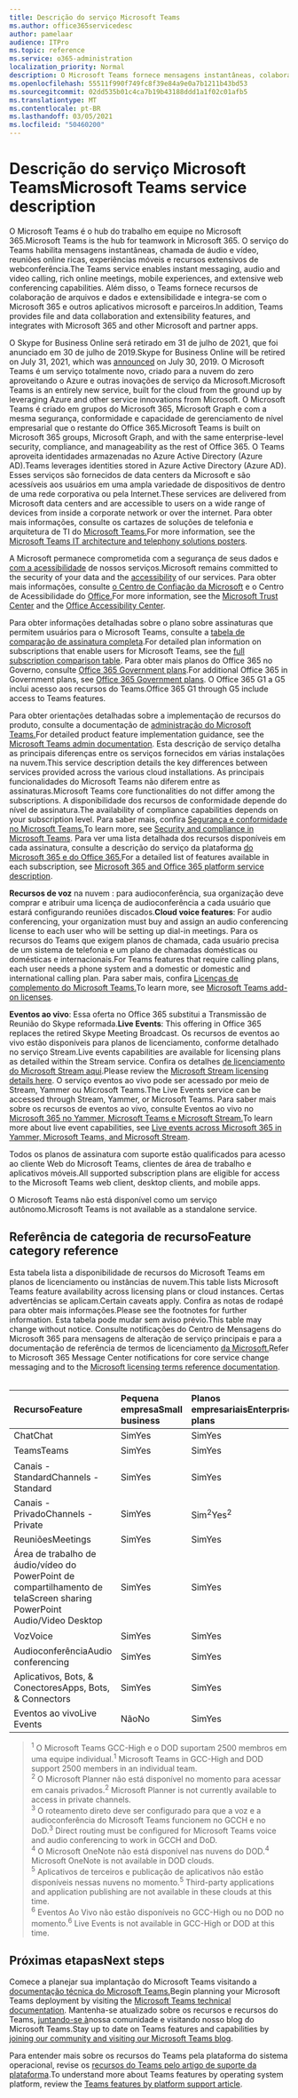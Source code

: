 ```yaml
---
title: Descrição do serviço Microsoft Teams
ms.author: office365servicedesc
author: pamelaar
audience: ITPro
ms.topic: reference
ms.service: o365-administration
localization_priority: Normal
description: O Microsoft Teams fornece mensagens instantâneas, colaboração de arquivos e dados, chamada de áudio e vídeo, reuniões online ricas, experiências móveis e recursos extensivos de webconferência.
ms.openlocfilehash: 55511f990f749fc8f39e84a9e0a7b1211b43bd53
ms.sourcegitcommit: 02dd535b01c4ca7b19b43188ddd1a1f02c01afb5
ms.translationtype: MT
ms.contentlocale: pt-BR
ms.lasthandoff: 03/05/2021
ms.locfileid: "50460200"
---
```

# <a name="microsoft-teams-service-description"></a><span data-ttu-id="f49ed-103">Descrição do serviço Microsoft Teams</span><span class="sxs-lookup"><span data-stu-id="f49ed-103">Microsoft Teams service description</span></span>

<span data-ttu-id="f49ed-104">O Microsoft Teams é o hub do trabalho em equipe no Microsoft 365.</span><span class="sxs-lookup"><span data-stu-id="f49ed-104">Microsoft Teams is the hub for teamwork in Microsoft 365.</span></span> <span data-ttu-id="f49ed-105">O serviço do Teams habilita mensagens instantâneas, chamada de áudio e vídeo, reuniões online ricas, experiências móveis e recursos extensivos de webconferência.</span><span class="sxs-lookup"><span data-stu-id="f49ed-105">The Teams service enables instant messaging, audio and video calling, rich online meetings, mobile experiences, and extensive web conferencing capabilities.</span></span> <span data-ttu-id="f49ed-106">Além disso, o Teams fornece recursos de colaboração de arquivos e dados e extensibilidade e integra-se com o Microsoft 365 e outros aplicativos microsoft e parceiros.</span><span class="sxs-lookup"><span data-stu-id="f49ed-106">In addition, Teams provides file and data collaboration and extensibility features, and integrates with Microsoft 365 and other Microsoft and partner apps.</span></span>

<span data-ttu-id="f49ed-107">O Skype for Business Online será retirado em 31 de [](https://techcommunity.microsoft.com/t5/Microsoft-Teams-Blog/Skype-for-Business-Online-to-Be-Retired-in-2021/ba-p/777833) julho de 2021, que foi anunciado em 30 de julho de 2019.</span><span class="sxs-lookup"><span data-stu-id="f49ed-107">Skype for Business Online will be retired on July 31, 2021, which was [announced](https://techcommunity.microsoft.com/t5/Microsoft-Teams-Blog/Skype-for-Business-Online-to-Be-Retired-in-2021/ba-p/777833) on July 30, 2019.</span></span> <span data-ttu-id="f49ed-108">O Microsoft Teams é um serviço totalmente novo, criado para a nuvem do zero aproveitando o Azure e outras inovações de serviço da Microsoft.</span><span class="sxs-lookup"><span data-stu-id="f49ed-108">Microsoft Teams is an entirely new service, built for the cloud from the ground up by leveraging Azure and other service innovations from Microsoft.</span></span> <span data-ttu-id="f49ed-109">O Microsoft Teams é criado em grupos do Microsoft 365, Microsoft Graph e com a mesma segurança, conformidade e capacidade de gerenciamento de nível empresarial que o restante do Office 365.</span><span class="sxs-lookup"><span data-stu-id="f49ed-109">Microsoft Teams is built on Microsoft 365 groups, Microsoft Graph, and with the same enterprise-level security, compliance, and manageability as the rest of Office 365.</span></span> <span data-ttu-id="f49ed-110">O Teams aproveita identidades armazenadas no Azure Active Directory (Azure AD).</span><span class="sxs-lookup"><span data-stu-id="f49ed-110">Teams leverages identities stored in Azure Active Directory (Azure AD).</span></span> <span data-ttu-id="f49ed-111">Esses serviços são fornecidos de data centers da Microsoft e são acessíveis aos usuários em uma ampla variedade de dispositivos de dentro de uma rede corporativa ou pela Internet.</span><span class="sxs-lookup"><span data-stu-id="f49ed-111">These services are delivered from Microsoft data centers and are accessible to users on a wide range of devices from inside a corporate network or over the internet.</span></span> <span data-ttu-id="f49ed-112">Para obter mais informações, consulte os cartazes de soluções de telefonia e arquitetura de TI do [Microsoft Teams.](https://docs.microsoft.com/microsoftteams/teams-architecture-solutions-posters)</span><span class="sxs-lookup"><span data-stu-id="f49ed-112">For more information, see the [Microsoft Teams IT architecture and telephony solutions posters](https://docs.microsoft.com/microsoftteams/teams-architecture-solutions-posters).</span></span>

<span data-ttu-id="f49ed-113">A Microsoft permanece comprometida com a segurança de seus dados e [com a acessibilidade](https://www.microsoft.com/trust-center/compliance/accessibility) de nossos serviços.</span><span class="sxs-lookup"><span data-stu-id="f49ed-113">Microsoft remains committed to the security of your data and the [accessibility](https://www.microsoft.com/trust-center/compliance/accessibility) of our services.</span></span> <span data-ttu-id="f49ed-114">Para obter mais informações, consulte [o Centro de Confiação da Microsoft](https://www.microsoft.com/trust-center) e o Centro de Acessibilidade do [Office.](https://support.office.com/article/Office-Accessibility-Center-Resources-for-people-with-disabilities-ecab0fcf-d143-4fe8-a2ff-6cd596bddc6d)</span><span class="sxs-lookup"><span data-stu-id="f49ed-114">For more information, see the [Microsoft Trust Center](https://www.microsoft.com/trust-center) and the [Office Accessibility Center](https://support.office.com/article/Office-Accessibility-Center-Resources-for-people-with-disabilities-ecab0fcf-d143-4fe8-a2ff-6cd596bddc6d).</span></span>

<span data-ttu-id="f49ed-115">Para obter informações detalhadas sobre o plano sobre assinaturas que permitem usuários para o Microsoft Teams, consulte a [tabela de comparação de assinatura completa](https://go.microsoft.com/fwlink/?linkid=2139145).</span><span class="sxs-lookup"><span data-stu-id="f49ed-115">For detailed plan information on subscriptions that enable users for Microsoft Teams, see the [full subscription comparison table](https://go.microsoft.com/fwlink/?linkid=2139145).</span></span> <span data-ttu-id="f49ed-116">Para obter mais planos do Office 365 no Governo, consulte [Office 365 Government plans](https://www.microsoft.com/microsoft-365/government/compare-office-365-government-plans).</span><span class="sxs-lookup"><span data-stu-id="f49ed-116">For additional Office 365 in Government plans, see [Office 365 Government plans](https://www.microsoft.com/microsoft-365/government/compare-office-365-government-plans).</span></span> <span data-ttu-id="f49ed-117">O Office 365 G1 a G5 inclui acesso aos recursos do Teams.</span><span class="sxs-lookup"><span data-stu-id="f49ed-117">Office 365 G1 through G5 include access to Teams features.</span></span>

<span data-ttu-id="f49ed-118">Para obter orientações detalhadas sobre a implementação de recursos do produto, consulte a documentação de [administração do Microsoft Teams.](https://docs.microsoft.com/MicrosoftTeams)</span><span class="sxs-lookup"><span data-stu-id="f49ed-118">For detailed product feature implementation guidance, see the [Microsoft Teams admin documentation](https://docs.microsoft.com/MicrosoftTeams).</span></span> <span data-ttu-id="f49ed-119">Esta descrição de serviço detalha as principais diferenças entre os serviços fornecidos em várias instalações na nuvem.</span><span class="sxs-lookup"><span data-stu-id="f49ed-119">This service description details the key differences between services provided across the various cloud installations.</span></span> <span data-ttu-id="f49ed-120">As principais funcionalidades do Microsoft Teams não diferem entre as assinaturas.</span><span class="sxs-lookup"><span data-stu-id="f49ed-120">Microsoft Teams core functionalities do not differ among the subscriptions.</span></span> <span data-ttu-id="f49ed-121">A disponibilidade dos recursos de conformidade depende do nível de assinatura.</span><span class="sxs-lookup"><span data-stu-id="f49ed-121">The availability of compliance capabilities depends on your subscription level.</span></span> <span data-ttu-id="f49ed-122">Para saber mais, confira [Segurança e conformidade no Microsoft Teams.](https://docs.microsoft.com/microsoftteams/security-compliance-overview)</span><span class="sxs-lookup"><span data-stu-id="f49ed-122">To learn more, see [Security and compliance in Microsoft Teams](https://docs.microsoft.com/microsoftteams/security-compliance-overview).</span></span> <span data-ttu-id="f49ed-123">Para ver uma lista detalhada dos recursos disponíveis em cada assinatura, consulte a descrição do serviço da plataforma [do Microsoft 365 e do Office 365.](https://docs.microsoft.com/office365/servicedescriptions/office-365-platform-service-description/office-365-platform-service-description)</span><span class="sxs-lookup"><span data-stu-id="f49ed-123">For a detailed list of features available in each subscription, see [Microsoft 365 and Office 365 platform service description](https://docs.microsoft.com/office365/servicedescriptions/office-365-platform-service-description/office-365-platform-service-description).</span></span>

<span data-ttu-id="f49ed-124">**Recursos de voz** na nuvem : para audioconferência, sua organização deve comprar e atribuir uma licença de audioconferência a cada usuário que estará configurando reuniões discados.</span><span class="sxs-lookup"><span data-stu-id="f49ed-124">**Cloud voice features**: For audio conferencing, your organization must buy and assign an audio conferencing license to each user who will be setting up dial-in meetings.</span></span> <span data-ttu-id="f49ed-125">Para os recursos do Teams que exigem planos de chamada, cada usuário precisa de um sistema de telefonia e um plano de chamadas domésticas ou domésticas e internacionais.</span><span class="sxs-lookup"><span data-stu-id="f49ed-125">For Teams features that require calling plans, each user needs a phone system and a domestic or domestic and international calling plan.</span></span> <span data-ttu-id="f49ed-126">Para saber mais, confira [Licenças de complemento do Microsoft Teams.](https://docs.microsoft.com/microsoftteams/teams-add-on-licensing/microsoft-teams-add-on-licensing)</span><span class="sxs-lookup"><span data-stu-id="f49ed-126">To learn more, see [Microsoft Teams add-on licenses](https://docs.microsoft.com/microsoftteams/teams-add-on-licensing/microsoft-teams-add-on-licensing).</span></span>

<span data-ttu-id="f49ed-127">**Eventos ao vivo**: Essa oferta no Office 365 substitui a Transmissão de Reunião do Skype reformada.</span><span class="sxs-lookup"><span data-stu-id="f49ed-127">**Live Events**: This offering in Office 365 replaces the retired Skype Meeting Broadcast.</span></span> <span data-ttu-id="f49ed-128">Os recursos de eventos ao vivo estão disponíveis para planos de licenciamento, conforme detalhado no serviço Stream.</span><span class="sxs-lookup"><span data-stu-id="f49ed-128">Live events capabilities are available for licensing plans as detailed within the Stream service.</span></span> <span data-ttu-id="f49ed-129">Confira os detalhes [de licenciamento do Microsoft Stream aqui](https://docs.microsoft.com/stream/license-overview).</span><span class="sxs-lookup"><span data-stu-id="f49ed-129">Please review the [Microsoft Stream licensing details here](https://docs.microsoft.com/stream/license-overview).</span></span> <span data-ttu-id="f49ed-130">O serviço eventos ao vivo pode ser acessado por meio de Stream, Yammer ou Microsoft Teams.</span><span class="sxs-lookup"><span data-stu-id="f49ed-130">The Live Events service can be accessed through Stream, Yammer, or Microsoft Teams.</span></span> <span data-ttu-id="f49ed-131">Para saber mais sobre os recursos de eventos ao vivo, consulte Eventos ao vivo no [Microsoft 365 no Yammer, Microsoft Teams e Microsoft Stream.](https://docs.microsoft.com/stream/live-event-m365)</span><span class="sxs-lookup"><span data-stu-id="f49ed-131">To learn more about live event capabilities, see [Live events across Microsoft 365 in Yammer, Microsoft Teams, and Microsoft Stream](https://docs.microsoft.com/stream/live-event-m365).</span></span>

<span data-ttu-id="f49ed-132">Todos os planos de assinatura com suporte estão qualificados para acesso ao cliente Web do Microsoft Teams, clientes de área de trabalho e aplicativos móveis.</span><span class="sxs-lookup"><span data-stu-id="f49ed-132">All supported subscription plans are eligible for access to the Microsoft Teams web client, desktop clients, and mobile apps.</span></span>

<span data-ttu-id="f49ed-133">O Microsoft Teams não está disponível como um serviço autônomo.</span><span class="sxs-lookup"><span data-stu-id="f49ed-133">Microsoft Teams is not available as a standalone service.</span></span>

## <a name="feature-category-reference"></a><span data-ttu-id="f49ed-134">Referência de categoria de recurso</span><span class="sxs-lookup"><span data-stu-id="f49ed-134">Feature category reference</span></span>

<span data-ttu-id="f49ed-135">Esta tabela lista a disponibilidade de recursos do Microsoft Teams em planos de licenciamento ou instâncias de nuvem.</span><span class="sxs-lookup"><span data-stu-id="f49ed-135">This table lists Microsoft Teams feature availability across licensing plans or cloud instances.</span></span> <span data-ttu-id="f49ed-136">Certas advertências se aplicam.</span><span class="sxs-lookup"><span data-stu-id="f49ed-136">Certain caveats apply.</span></span> <span data-ttu-id="f49ed-137">Confira as notas de rodapé para obter mais informações.</span><span class="sxs-lookup"><span data-stu-id="f49ed-137">Please see the footnotes for further information.</span></span> <span data-ttu-id="f49ed-138">Esta tabela pode mudar sem aviso prévio.</span><span class="sxs-lookup"><span data-stu-id="f49ed-138">This table may change without notice.</span></span> <span data-ttu-id="f49ed-139">Consulte notificações do Centro de Mensagens do Microsoft 365 para mensagens de alteração de serviço principais e para a documentação de referência de termos de licenciamento [da Microsoft.](https://www.microsoft.com/licensing/product-licensing/products)</span><span class="sxs-lookup"><span data-stu-id="f49ed-139">Refer to Microsoft 365 Message Center notifications for core service change messaging and to the [Microsoft licensing terms reference documentation](https://www.microsoft.com/licensing/product-licensing/products).</span></span><br><br>

| <span data-ttu-id="f49ed-140">Recurso</span><span class="sxs-lookup"><span data-stu-id="f49ed-140">Feature</span></span> | <span data-ttu-id="f49ed-141">Pequena empresa</span><span class="sxs-lookup"><span data-stu-id="f49ed-141">Small business</span></span> | <span data-ttu-id="f49ed-142">Planos empresariais</span><span class="sxs-lookup"><span data-stu-id="f49ed-142">Enterprise plans</span></span> | <span data-ttu-id="f49ed-143">CCG</span><span class="sxs-lookup"><span data-stu-id="f49ed-143">GCC</span></span> | <span data-ttu-id="f49ed-144">GCC - Alta</span><span class="sxs-lookup"><span data-stu-id="f49ed-144">GCC - High</span></span> | <span data-ttu-id="f49ed-145">DOD</span><span class="sxs-lookup"><span data-stu-id="f49ed-145">DOD</span></span> | <span data-ttu-id="f49ed-146">Education</span><span class="sxs-lookup"><span data-stu-id="f49ed-146">Education</span></span> |
|:-----|:-----|:-----|:-----|:-----|:-----|:-----|
|<span data-ttu-id="f49ed-147">Chat</span><span class="sxs-lookup"><span data-stu-id="f49ed-147">Chat</span></span>  <br/> |<span data-ttu-id="f49ed-148">Sim</span><span class="sxs-lookup"><span data-stu-id="f49ed-148">Yes</span></span>  <br/> |<span data-ttu-id="f49ed-149">Sim</span><span class="sxs-lookup"><span data-stu-id="f49ed-149">Yes</span></span>  <br/> |<span data-ttu-id="f49ed-150">Sim</span><span class="sxs-lookup"><span data-stu-id="f49ed-150">Yes</span></span>  <br/> |<span data-ttu-id="f49ed-151">Sim</span><span class="sxs-lookup"><span data-stu-id="f49ed-151">Yes</span></span>  <br/> |<span data-ttu-id="f49ed-152">Sim</span><span class="sxs-lookup"><span data-stu-id="f49ed-152">Yes</span></span>  <br/> |<span data-ttu-id="f49ed-153">Sim</span><span class="sxs-lookup"><span data-stu-id="f49ed-153">Yes</span></span>  <br/> |
|<span data-ttu-id="f49ed-154">Teams</span><span class="sxs-lookup"><span data-stu-id="f49ed-154">Teams</span></span>  <br/> |<span data-ttu-id="f49ed-155">Sim</span><span class="sxs-lookup"><span data-stu-id="f49ed-155">Yes</span></span> <br/> |<span data-ttu-id="f49ed-156">Sim</span><span class="sxs-lookup"><span data-stu-id="f49ed-156">Yes</span></span> <br/> |<span data-ttu-id="f49ed-157">Sim</span><span class="sxs-lookup"><span data-stu-id="f49ed-157">Yes</span></span> <br/> |<span data-ttu-id="f49ed-158">Sim<sup>1</sup></span><span class="sxs-lookup"><span data-stu-id="f49ed-158">Yes<sup>1</sup></span></span>  <br/> |<span data-ttu-id="f49ed-159">Sim<sup>1</sup></span><span class="sxs-lookup"><span data-stu-id="f49ed-159">Yes<sup>1</sup></span></span>  <br/> |<span data-ttu-id="f49ed-160">Sim</span><span class="sxs-lookup"><span data-stu-id="f49ed-160">Yes</span></span>  <br/> |
|<span data-ttu-id="f49ed-161">Canais - Standard</span><span class="sxs-lookup"><span data-stu-id="f49ed-161">Channels - Standard</span></span>  <br/> |<span data-ttu-id="f49ed-162">Sim</span><span class="sxs-lookup"><span data-stu-id="f49ed-162">Yes</span></span>  <br/> |<span data-ttu-id="f49ed-163">Sim</span><span class="sxs-lookup"><span data-stu-id="f49ed-163">Yes</span></span>  <br/> |<span data-ttu-id="f49ed-164">Sim</span><span class="sxs-lookup"><span data-stu-id="f49ed-164">Yes</span></span>  <br/> |<span data-ttu-id="f49ed-165">Sim</span><span class="sxs-lookup"><span data-stu-id="f49ed-165">Yes</span></span>  <br/> |<span data-ttu-id="f49ed-166">Sim</span><span class="sxs-lookup"><span data-stu-id="f49ed-166">Yes</span></span>  <br/> |<span data-ttu-id="f49ed-167">Sim</span><span class="sxs-lookup"><span data-stu-id="f49ed-167">Yes</span></span>  <br/> |
|<span data-ttu-id="f49ed-168">Canais - Privado</span><span class="sxs-lookup"><span data-stu-id="f49ed-168">Channels - Private</span></span>  <br/> |<span data-ttu-id="f49ed-169">Sim</span><span class="sxs-lookup"><span data-stu-id="f49ed-169">Yes</span></span>  <br/> |<span data-ttu-id="f49ed-170">Sim<sup>2</sup></span><span class="sxs-lookup"><span data-stu-id="f49ed-170">Yes<sup>2</sup></span></span>  <br/> |<span data-ttu-id="f49ed-171">Sim</span><span class="sxs-lookup"><span data-stu-id="f49ed-171">Yes</span></span> <br/> |<span data-ttu-id="f49ed-172">Não</span><span class="sxs-lookup"><span data-stu-id="f49ed-172">No</span></span>  <br/> |<span data-ttu-id="f49ed-173">Não</span><span class="sxs-lookup"><span data-stu-id="f49ed-173">No</span></span> <br/> |<span data-ttu-id="f49ed-174">Sim</span><span class="sxs-lookup"><span data-stu-id="f49ed-174">Yes</span></span>  <br/> |
|<span data-ttu-id="f49ed-175">Reuniões</span><span class="sxs-lookup"><span data-stu-id="f49ed-175">Meetings</span></span>  <br/> |<span data-ttu-id="f49ed-176">Sim</span><span class="sxs-lookup"><span data-stu-id="f49ed-176">Yes</span></span>  <br/> |<span data-ttu-id="f49ed-177">Sim</span><span class="sxs-lookup"><span data-stu-id="f49ed-177">Yes</span></span>  <br/> |<span data-ttu-id="f49ed-178">Sim</span><span class="sxs-lookup"><span data-stu-id="f49ed-178">Yes</span></span>  <br/> |<span data-ttu-id="f49ed-179">Sim</span><span class="sxs-lookup"><span data-stu-id="f49ed-179">Yes</span></span>  <br/> |<span data-ttu-id="f49ed-180">Sim</span><span class="sxs-lookup"><span data-stu-id="f49ed-180">Yes</span></span>  <br/> |<span data-ttu-id="f49ed-181">Sim</span><span class="sxs-lookup"><span data-stu-id="f49ed-181">Yes</span></span>  <br/> |
|<span data-ttu-id="f49ed-182">Área de trabalho de áudio/vídeo do PowerPoint de compartilhamento de tela</span><span class="sxs-lookup"><span data-stu-id="f49ed-182">Screen sharing PowerPoint Audio/Video Desktop</span></span> <br/> |<span data-ttu-id="f49ed-183">Sim</span><span class="sxs-lookup"><span data-stu-id="f49ed-183">Yes</span></span>  <br/> |<span data-ttu-id="f49ed-184">Sim</span><span class="sxs-lookup"><span data-stu-id="f49ed-184">Yes</span></span>  <br/> |<span data-ttu-id="f49ed-185">Sim</span><span class="sxs-lookup"><span data-stu-id="f49ed-185">Yes</span></span>  <br/> |<span data-ttu-id="f49ed-186">Sim</span><span class="sxs-lookup"><span data-stu-id="f49ed-186">Yes</span></span>  <br/> |<span data-ttu-id="f49ed-187">Sim</span><span class="sxs-lookup"><span data-stu-id="f49ed-187">Yes</span></span>  <br/> |<span data-ttu-id="f49ed-188">Sim</span><span class="sxs-lookup"><span data-stu-id="f49ed-188">Yes</span></span>  <br/> |
|<span data-ttu-id="f49ed-189">Voz</span><span class="sxs-lookup"><span data-stu-id="f49ed-189">Voice</span></span>  <br/> |<span data-ttu-id="f49ed-190">Sim</span><span class="sxs-lookup"><span data-stu-id="f49ed-190">Yes</span></span>  <br/> |<span data-ttu-id="f49ed-191">Sim</span><span class="sxs-lookup"><span data-stu-id="f49ed-191">Yes</span></span>  <br/> |<span data-ttu-id="f49ed-192">Sim</span><span class="sxs-lookup"><span data-stu-id="f49ed-192">Yes</span></span>  <br/> |<span data-ttu-id="f49ed-193">Sim<sup>3</sup></span><span class="sxs-lookup"><span data-stu-id="f49ed-193">Yes<sup>3</sup></span></span>  <br/> |<span data-ttu-id="f49ed-194">Sim<sup>3</sup></span><span class="sxs-lookup"><span data-stu-id="f49ed-194">Yes<sup>3</sup></span></span>  <br/> |<span data-ttu-id="f49ed-195">Sim</span><span class="sxs-lookup"><span data-stu-id="f49ed-195">Yes</span></span>  <br/> |
|<span data-ttu-id="f49ed-196">Audioconferência</span><span class="sxs-lookup"><span data-stu-id="f49ed-196">Audio conferencing</span></span>  <br/> |<span data-ttu-id="f49ed-197">Sim</span><span class="sxs-lookup"><span data-stu-id="f49ed-197">Yes</span></span>  <br/> |<span data-ttu-id="f49ed-198">Sim</span><span class="sxs-lookup"><span data-stu-id="f49ed-198">Yes</span></span>  <br/> |<span data-ttu-id="f49ed-199">Sim</span><span class="sxs-lookup"><span data-stu-id="f49ed-199">Yes</span></span>  <br/> |<span data-ttu-id="f49ed-200">Sim<sup>3</sup></span><span class="sxs-lookup"><span data-stu-id="f49ed-200">Yes<sup>3</sup></span></span>  <br/> |<span data-ttu-id="f49ed-201">Sim<sup>3</sup></span><span class="sxs-lookup"><span data-stu-id="f49ed-201">Yes<sup>3</sup></span></span>  <br/> |<span data-ttu-id="f49ed-202">Sim</span><span class="sxs-lookup"><span data-stu-id="f49ed-202">Yes</span></span>  <br/> |
|<span data-ttu-id="f49ed-203">Aplicativos, Bots, & Conectores</span><span class="sxs-lookup"><span data-stu-id="f49ed-203">Apps, Bots, & Connectors</span></span>  <br/> |<span data-ttu-id="f49ed-204">Sim</span><span class="sxs-lookup"><span data-stu-id="f49ed-204">Yes</span></span>  <br/> |<span data-ttu-id="f49ed-205">Sim</span><span class="sxs-lookup"><span data-stu-id="f49ed-205">Yes</span></span>  <br/> |<span data-ttu-id="f49ed-206">Sim<sup>5</sup></span><span class="sxs-lookup"><span data-stu-id="f49ed-206">Yes<sup>5</sup></span></span>  <br/> |<span data-ttu-id="f49ed-207">Sim<sup>5</sup></span><span class="sxs-lookup"><span data-stu-id="f49ed-207">Yes<sup>5</sup></span></span>  <br/> |<span data-ttu-id="f49ed-208">Sim<sup>4,5</sup></span><span class="sxs-lookup"><span data-stu-id="f49ed-208">Yes<sup>4,5</sup></span></span>  <br/> |<span data-ttu-id="f49ed-209">Sim</span><span class="sxs-lookup"><span data-stu-id="f49ed-209">Yes</span></span>  <br/> |
|<span data-ttu-id="f49ed-210">Eventos ao vivo</span><span class="sxs-lookup"><span data-stu-id="f49ed-210">Live Events</span></span>  <br/> |<span data-ttu-id="f49ed-211">Não</span><span class="sxs-lookup"><span data-stu-id="f49ed-211">No</span></span>  <br/> |<span data-ttu-id="f49ed-212">Sim</span><span class="sxs-lookup"><span data-stu-id="f49ed-212">Yes</span></span>  <br/> |<span data-ttu-id="f49ed-213">Sim</span><span class="sxs-lookup"><span data-stu-id="f49ed-213">Yes</span></span>  <br/> |<span data-ttu-id="f49ed-214">Não<sup>6</sup></span><span class="sxs-lookup"><span data-stu-id="f49ed-214">No<sup>6</sup></span></span>  <br/> |<span data-ttu-id="f49ed-215">Não<sup>6</sup></span><span class="sxs-lookup"><span data-stu-id="f49ed-215">No<sup>6</sup></span></span>  <br/> |<span data-ttu-id="f49ed-216">Sim</span><span class="sxs-lookup"><span data-stu-id="f49ed-216">Yes</span></span>  <br/> |

> <span data-ttu-id="f49ed-217"><sup>1</sup>  O Microsoft Teams GCC-High e o DOD suportam 2500 membros em uma equipe individual.</span><span class="sxs-lookup"><span data-stu-id="f49ed-217"><sup>1</sup>  Microsoft Teams in GCC-High and DOD support 2500 members in an individual team.</span></span><br/>
> <span data-ttu-id="f49ed-218"><sup>2</sup> O Microsoft Planner não está disponível no momento para acessar em canais privados.</span><span class="sxs-lookup"><span data-stu-id="f49ed-218"><sup>2</sup> Microsoft Planner is not currently available to access in private channels.</span></span><br/>
> <span data-ttu-id="f49ed-219"><sup>3</sup> O roteamento direto deve ser configurado para que a voz e a audioconferência do Microsoft Teams funcionem no GCCH e no DoD.</span><span class="sxs-lookup"><span data-stu-id="f49ed-219"><sup>3</sup> Direct routing must be configured for Microsoft Teams voice and audio conferencing to work in GCCH and DoD.</span></span><br/>
> <span data-ttu-id="f49ed-220"><sup>4</sup> O Microsoft OneNote não está disponível nas nuvens do DOD.</span><span class="sxs-lookup"><span data-stu-id="f49ed-220"><sup>4</sup> Microsoft OneNote is not available in DOD clouds.</span></span><br/>
> <span data-ttu-id="f49ed-221"><sup>5</sup> Aplicativos de terceiros e publicação de aplicativos não estão disponíveis nessas nuvens no momento.</span><span class="sxs-lookup"><span data-stu-id="f49ed-221"><sup>5</sup> Third-party applications and application publishing are not available in these clouds at this time.</span></span><br/>
> <span data-ttu-id="f49ed-222"><sup>6</sup> Eventos Ao Vivo não estão disponíveis no GCC-High ou no DOD no momento.</span><span class="sxs-lookup"><span data-stu-id="f49ed-222"><sup>6</sup> Live Events is not available in GCC-High or DOD at this time.</span></span><br/>

## <a name="next-steps"></a><span data-ttu-id="f49ed-223">Próximas etapas</span><span class="sxs-lookup"><span data-stu-id="f49ed-223">Next steps</span></span>

<span data-ttu-id="f49ed-224">Comece a planejar sua implantação do Microsoft Teams visitando a [documentação técnica do Microsoft Teams.](https://aka.ms/SuccessWithTeams)</span><span class="sxs-lookup"><span data-stu-id="f49ed-224">Begin planning your Microsoft Teams deployment by visiting the [Microsoft Teams technical documentation](https://aka.ms/SuccessWithTeams).</span></span> <span data-ttu-id="f49ed-225">Mantenha-se atualizado sobre os recursos e recursos do Teams, [juntando-se à](https://aka.ms/TeamsBlog)nossa comunidade e visitando nosso blog do Microsoft Teams.</span><span class="sxs-lookup"><span data-stu-id="f49ed-225">Stay up to date on Teams features and capabilities by [joining our community and visiting our Microsoft Teams blog](https://aka.ms/TeamsBlog).</span></span>

<span data-ttu-id="f49ed-226">Para entender mais sobre os recursos do Teams pela plataforma do sistema operacional, revise os [recursos do Teams pelo artigo de suporte da plataforma](https://aka.ms/teamsfeaturesbyplatform).</span><span class="sxs-lookup"><span data-stu-id="f49ed-226">To understand more about Teams features by operating system platform, review the [Teams features by platform support article](https://aka.ms/teamsfeaturesbyplatform).</span></span>
